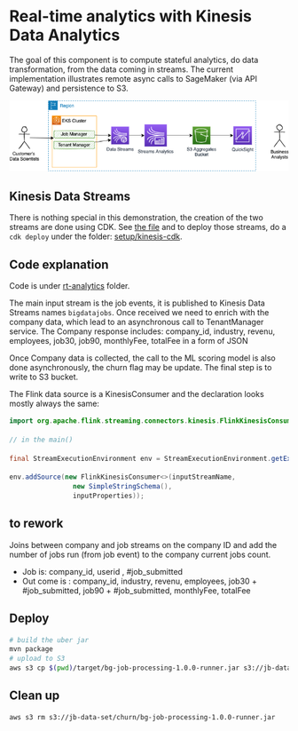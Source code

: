 # Real-time analytics with Kinesis Data Analytics

The goal of this component is to compute stateful analytics, do data transformation, from the data coming in streams. The current implementation illustrates remote async calls to SageMaker (via API Gateway) and persistence to S3.

![](./diagrams/qs-arch.drawio.png)

## Kinesis Data Streams

There is nothing special in this demonstration, the creation of the two streams are done using CDK. See [the file](app.py) and to deploy those streams, do a `cdk deploy` under the folder: [setup/kinesis-cdk]().

## Code explanation

Code is under [rt-analytics](https://github.com/jbcodeforce/big-data-tenant-analytics/tree/main/rt-analytics/bg-job-processing) folder.
 
The main input stream is the job events, it is published to Kinesis Data Streams names `bigdatajobs`. Once received we need to enrich with the company data, which lead to an asynchronous call to TenantManager service.
The Company response includes: company_id, industry, revenu, employees, job30, job90, monthlyFee, totalFee in a form of JSON

Once Company data is collected, the call to the ML scoring model is also done asynchronously, the churn flag may be update.
The final step is to write to S3 bucket.

The Flink data source is a KinesisConsumer and the declaration looks mostly always the same:

```java
import org.apache.flink.streaming.connectors.kinesis.FlinkKinesisConsumer;

// in the main()

final StreamExecutionEnvironment env = StreamExecutionEnvironment.getExecutionEnvironment();

env.addSource(new FlinkKinesisConsumer<>(inputStreamName,
                new SimpleStringSchema(),
                inputProperties));
```

## to rework

Joins between company and job streams on the company ID and add the number of jobs run (from job event) to the company current jobs count.

* Job is: company_id, userid , #job_submitted
* Out come is : company_id, industry, revenu, employees, job30 + #job_submitted, job90 + #job_submitted, monthlyFee, totalFee


## Deploy

```sh
# build the uber jar
mvn package
# upload to S3
aws s3 cp $(pwd)/target/bg-job-processing-1.0.0-runner.jar s3://jb-data-set/churn/bg-job-processing-1.0.0-runner.jar
```

## Clean up

```sh
aws s3 rm s3://jb-data-set/churn/bg-job-processing-1.0.0-runner.jar
```
